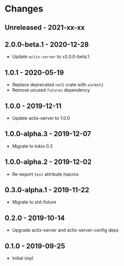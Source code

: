 # Changes

## Unreleased - 2021-xx-xx


## 2.0.0-beta.1 - 2020-12-28
* Update `actix-server` to v2.0.0-beta.1.


## 1.0.1 - 2020-05-19
* Replace deprecated `net2` crate with `socket2`
* Remove unused `futures` dependency


## 1.0.0 - 2019-12-11
* Update actix-server to 1.0.0


## 1.0.0-alpha.3 - 2019-12-07
* Migrate to tokio 0.2


## 1.0.0-alpha.2 - 2019-12-02
* Re-export `test` attribute macros



## 0.3.0-alpha.1 - 2019-11-22
* Migrate to std::future


## 0.2.0 - 2019-10-14
* Upgrade actix-server and actix-server-config deps


## 0.1.0 - 2019-09-25
* Initial impl
